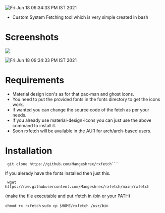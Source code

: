 ![Fri Jun 18 09:34:33 PM IST 2021](https://user-images.githubusercontent.com/82205152/122589184-9721db80-d07d-11eb-8334-3d59bc6f7995.png)

- Custom System Fetching tool which is very simple created in bash

# Screenshots
<img src="https://raw.githubusercontent.com/Mangeshrex/rfetch/main/screenshots/void2.png">

![Fri Jun 18 09:34:33 PM IST 2021](https://user-images.githubusercontent.com/82205152/122589184-9721db80-d07d-11eb-8334-3d59bc6f7995.png)


# Requirements 
- Material design icon's as for that pac-man and ghost icons. 
- You need to put the provided fonts in the fonts directory to get the icons work. 
- If wanted you can change the source code of the fetch as per your needs. 
- If you already use material-design-icons you can just use the above command to install it.  
- Soon rxfetch will be available in the AUR for arch/arch-based users. 

# Installation 
```
 git clone https://github.com/Mangeshrex/rxfetch```
```
If you alerady have the fonts installed then just this.
```
 wget https://raw.githubusercontent.com/Mangeshrex/rxfetch/main/rxfetch
 ```

 (make the file executable and put rfetch in /bin or your PATH)

 ```chmod +x rxfetch```
 ```sudo cp $HOME/rxfetch /usr/bin ```
